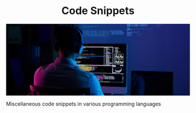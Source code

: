 <div align="center">
  <h1>Code Snippets</h1>
  <img src="banner.jpg" align="center"/>
  <br/>
</div>

Miscellaneous code snippets in various programming languages
